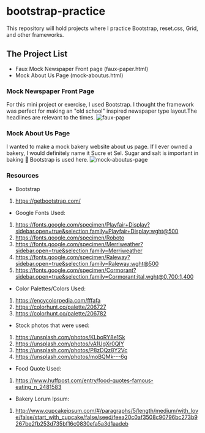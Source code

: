 # bootstrap-practice
This repository will hold projects where I practice Bootstrap, reset.css, Grid, and other frameworks.

## The Project List
- Faux Mock Newspaper Front page (faux-paper.html)
- Mock About Us Page (mock-aboutus.html)


### Mock Newspaper Front Page 
For this mini project or exercise, I used Bootstrap. I thought the framework was perfect for making an "old school" inspired newspaper type layout.The headlines are relevant to the times. 
![faux-paper](https://user-images.githubusercontent.com/66345751/94755871-f27f3280-0363-11eb-8c0d-ba31d8287d53.JPG)


### Mock About Us Page
I wanted to make a mock bakery website about us page. If I ever owned a bakery, I would definitely name it Sucre et Sel. Sugar and salt is important in baking :bread: Bootstrap is used here.
![mock-aboutus-page](https://user-images.githubusercontent.com/66345751/94740459-b38bb580-0340-11eb-9c71-cfa9113ff5a8.JPG)


### Resources 

- Bootstrap 
1. https://getbootstrap.com/

- Google Fonts Used: 
1. https://fonts.google.com/specimen/Playfair+Display?sidebar.open=true&selection.family=Playfair+Display:wght@500
2. https://fonts.google.com/specimen/Roboto
3. https://fonts.google.com/specimen/Merriweather?sidebar.open=true&selection.family=Merriweather
4. https://fonts.google.com/specimen/Raleway?sidebar.open=true&selection.family=Raleway:wght@500
5. https://fonts.google.com/specimen/Cormorant?sidebar.open=true&selection.family=Cormorant:ital,wght@0,700;1,400

- Color Palettes/Colors Used: 
1. https://encycolorpedia.com/fffafa
2. https://colorhunt.co/palette/206727
3. https://colorhunt.co/palette/206782

- Stock photos that were used:
1. https://unsplash.com/photos/KLboRY8e1Sk
2. https://unsplash.com/photos/vA1UgXr0QIY
3. https://unsplash.com/photos/P8zDQz8Y2Vc
4. https://unsplash.com/photos/moBQMk---6g

- Food Quote Used:
1. https://www.huffpost.com/entry/food-quotes-famous-eating_n_2481583 

- Bakery Lorum Ipsum:
1. http://www.cupcakeipsum.com/#/paragraphs/5/length/medium/with_love/false/start_with_cupcake/false/seed/feea20c0af3508c90796bc273b9267be2fb253d735bf16c0830efa5a3d1aadeb
